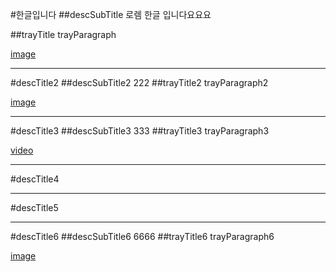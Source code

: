 #한글입니다
##descSubTitle
로렘 한글 입니다요요요

##trayTitle
trayParagraph

[image](mock-0.jpg)

---

#descTitle2
##descSubTitle2
222
##trayTitle2
trayParagraph2

[image](mock-1.jpg)

---

#descTitle3
##descSubTitle3
333
##trayTitle3
trayParagraph3

[video](intro.mp4)

---

#descTitle4

---

#descTitle5

---

#descTitle6
##descSubTitle6
6666
##trayTitle6
trayParagraph6

[image](mock-0.jpg)
